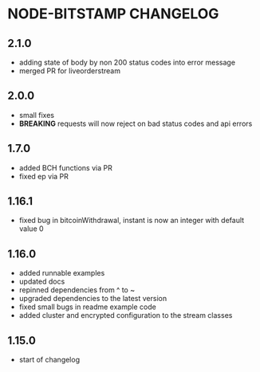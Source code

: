 # NODE-BITSTAMP CHANGELOG

## 2.1.0

* adding state of body by non 200 status codes into error message
* merged PR for liveorderstream

## 2.0.0

* small fixes
* **BREAKING** requests will now reject on bad status codes and api errors

## 1.7.0

* added BCH functions via PR
* fixed ep via PR

## 1.16.1

* fixed bug in bitcoinWithdrawal, instant is now an integer with default value 0

## 1.16.0

* added runnable examples
* updated docs
* repinned dependencies from ^ to ~
* upgraded dependencies to the latest version
* fixed small bugs in readme example code
* added cluster and encrypted configuration to the stream classes

## 1.15.0

* start of changelog